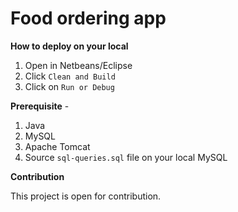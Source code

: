 # **Food ordering app**
**How to deploy on your local**
 1. Open in Netbeans/Eclipse
 2. Click `Clean and Build`
 3. Click on `Run or Debug`

**Prerequisite** -
 1. Java
 2. MySQL
 3. Apache Tomcat
 4. Source `sql-queries.sql` file on your local MySQL

**Contribution**

This project is open for contribution.
